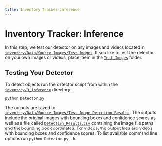 ```yaml
---
title: Inventory Tracker Inference
---
```


# Inventory Tracker: Inference

In this step, we test our detector on any images and videos located in [`inventory/Data/Source_Images/Test_Images`](/Data/Source_Images/Test_Images). If you like to test the detector on your own images or videos, place them in the [`Test_Images`](/Data/Source_Images/Test_Images) folder.


## Testing Your Detector

To detect objects run the detector script from within the [`inventory/3_Inference`](/3_Inference/) directory:.

```
python Detector.py
```

The outputs are saved to [`inventory/Data/Source_Images/Test_Image_Detection_Results`](/Data/Source_Images/Test_Image_Detection_Results). The outputs include the original images with bounding boxes and confidence scores as well as a file called [`Detection_Results.csv`](/Data/Source_Images/Test_Image_Detection_Results/Detection_Results.csv) containing the image file paths and the bounding box coordinates. For videos, the output files are videos with bounding boxes and confidence scores. To list available command line options run `python Detector.py -h`.
